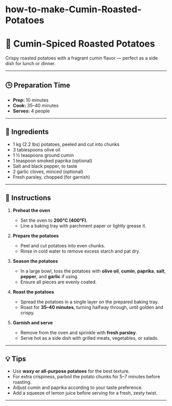 # how-to-make-Cumin-Roasted-Potatoes
# 🥔 Cumin-Spiced Roasted Potatoes

Crispy roasted potatoes with a fragrant cumin flavor — perfect as a side dish for lunch or dinner.

---

## 🕒 Preparation Time
- **Prep:** 10 minutes  
- **Cook:** 35–40 minutes  
- **Serves:** 4 people  

---

## 🧂 Ingredients
- 1 kg (2.2 lbs) potatoes, peeled and cut into chunks  
- 3 tablespoons olive oil  
- 1 ½ teaspoons ground cumin  
- 1 teaspoon smoked paprika (optional)  
- Salt and black pepper, to taste  
- 2 garlic cloves, minced (optional)  
- Fresh parsley, chopped (for garnish)  

---

## 🔪 Instructions

1. **Preheat the oven**  
   - Set the oven to **200°C (400°F)**.  
   - Line a baking tray with parchment paper or lightly grease it.

2. **Prepare the potatoes**  
   - Peel and cut potatoes into even chunks.  
   - Rinse in cold water to remove excess starch and pat dry.

3. **Season the potatoes**  
   - In a large bowl, toss the potatoes with **olive oil**, **cumin**, **paprika**, **salt**, **pepper**, and **garlic** if using.  
   - Ensure all pieces are evenly coated.

4. **Roast the potatoes**  
   - Spread the potatoes in a single layer on the prepared baking tray.  
   - Roast for **35–40 minutes**, turning halfway through, until golden and crispy.

5. **Garnish and serve**  
   - Remove from the oven and sprinkle with **fresh parsley**.  
   - Serve hot as a side dish with grilled meats, vegetables, or salads.

---

## 💡 Tips
- Use **waxy or all-purpose potatoes** for the best texture.  
- For extra crispiness, parboil the potato chunks for 5–7 minutes before roasting.  
- Adjust cumin and paprika according to your taste preference.  
- Add a squeeze of lemon juice before serving for a fresh, zesty twist.  

---
